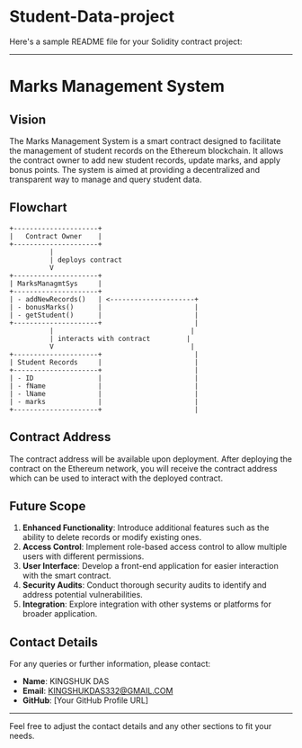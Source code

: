 # Student-Data-project
Here's a sample README file for your Solidity contract project:

---

# Marks Management System

## Vision

The Marks Management System is a smart contract designed to facilitate the management of student records on the Ethereum blockchain. It allows the contract owner to add new student records, update marks, and apply bonus points. The system is aimed at providing a decentralized and transparent way to manage and query student data.

## Flowchart

```plaintext
+---------------------+
|   Contract Owner    |
+---------------------+
          |
          | deploys contract
          V
+---------------------+
| MarksManagmtSys     |
+---------------------+
| - addNewRecords()   | <---------------------+
| - bonusMarks()      |                       |
| - getStudent()      |                       |
+---------------------+                       |
          |                                  |
          | interacts with contract         |
          V                                  |
+---------------------+                       |
| Student Records     |                       |
+---------------------+                       |
| - ID                |                       |
| - fName             |                       |
| - lName             |                       |
| - marks             |                       |
+---------------------+                       |
```

## Contract Address

The contract address will be available upon deployment. After deploying the contract on the Ethereum network, you will receive the contract address which can be used to interact with the deployed contract.

## Future Scope

1. **Enhanced Functionality**: Introduce additional features such as the ability to delete records or modify existing ones.
2. **Access Control**: Implement role-based access control to allow multiple users with different permissions.
3. **User Interface**: Develop a front-end application for easier interaction with the smart contract.
4. **Security Audits**: Conduct thorough security audits to identify and address potential vulnerabilities.
5. **Integration**: Explore integration with other systems or platforms for broader application.

## Contact Details

For any queries or further information, please contact:

- **Name**: KINGSHUK DAS
- **Email**: KINGSHUKDAS332@GMAIL.COM
- **GitHub**: [Your GitHub Profile URL]

---

Feel free to adjust the contact details and any other sections to fit your needs.
